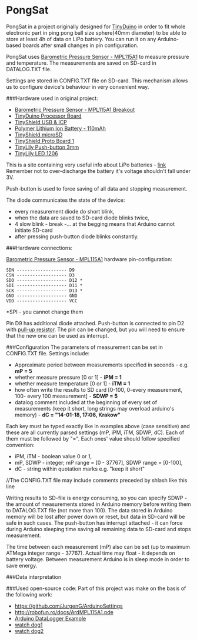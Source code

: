 PongSat
=======

PongSat in a project originally designed for [TinyDuino][] in order to fit whole electronic part in ping pong ball size sphere(40mm diameter) to be able to store at least 4h of data on LiPo battery. You can run it on any Arduino-based boards after small changes in pin configuration.

PongSat uses [Barometric Pressure Sensor - MPL115A1][sensor] to measure pressure and temperature. The measurements are saved on SD-card in DATALOG.TXT file. 

Settings are stored in CONFIG.TXT file on SD-card. This mechanism allows us to configure device's behaviour in very convenient way. 

###Hardware used in original project:
* [Barometric Pressure Sensor - MPL115A1 Breakout][sensor]
* [TinyDuino Processor Board](http://tiny-circuits.com/shop/tinyduino-processor-board/)
* [TinyShield USB & ICP](http://tiny-circuits.com/shop/usb_icp_tinyshield/)
* [Polymer Lithium Ion Battery - 110mAh](https://www.sparkfun.com/products/731)
* [TinyShield microSD](http://tiny-circuits.com/shop/tinyshield-microsd/)
* [TinyShield Proto Board 1](http://tiny-circuits.com/shop/tinyshield-proto-board-1/)
* [TinyLily Push-button 3mm](http://tiny-circuits.com/shop/tinylily-switch-3mm/)
* [TinyLily LED 1206](http://tiny-circuits.com/shop/tinylily-led-120/)

This is a site containing very useful info about LiPo batteries - [link](http://www.rchelicopterfun.com/rc-lipo-batteries.html) Remember not to over-discharge the battery it's voltage shouldn't fall under 3V. 

Push-button is used to force saving of all data and stopping measurement.

The diode communicates the state of the device:
* every measurement diode do short blink,
* when the data are saved to SD-card diode blinks twice,
* 4 slow blink - break -...  at the begging means that Arduino cannot initiate SD-card
* after pressing push-button diode blinks constantly. 


###Hardware connections:

[Barometric Pressure Sensor - MPL115A1][sensor] hardware pin-configuration:

	SDN ------------------- D9
	CSN ------------------- D3 
	SDO ------------------- D12 *
	SDI ------------------- D11 *
	SCK ------------------- D13 *
	GND ------------------- GND
	VDD ------------------- VCC 
*SPI - you cannot change them

Pin D9 has additional diode attached. 
Push-button is connected to pin D2 with [pull-up resistor](https://en.wikipedia.org/wiki/Pull-up_resistor). The pin can be changed, but you will need to ensure that the new one can be used as interrupt.

###Configuration
The parameters of measurement can be set in CONFIG.TXT file. Settings include:
* Approximate period between measurements specified in seconds - e.g. <b>mP = 5</b>
* whether measure pressure [0 or 1] - <b>iPM = 1</b>
* whether measure temperature [0 or 1] - <b>iTM = 1</b>
* how often write the results to SD card [0-100, 0-every measurement, 100- every 100 measurement] - <b>SDWP = 5</b>
* datalog comment included at the beginning of every set of measurements (keep it short, long strings may overload arduino's memory) - <b>dC = "14-01-18, 17:06, Krakow"</b>

Each key must be typed exactly like in examples above (case sensitive) and these are all currently parsed settings (mP, iPM, iTM, SDWP, dC). Each of them must be followed by "=". Each ones' value should follow specified convention:
* iPM, iTM - boolean value 0 or 1,
* mP, SDWP - integer; mP range = [0 - 37767], SDWP range = [0-100],
* dC - string within quotation marks e.g. "keep it short"

//The CONFIG.TXT file may include comments preceded by shlash like this line

Writing results to SD-file is energy consuming, so you can specify SDWP - the amount of measurements stored in Arduino memory before writing them to DATALOG.TXT file (not more than 100). The data stored in Arduino memory will be lost after power down or reset, but data in SD-card will be safe in such cases. The push-button has interrupt attached - it can force during Arduino sleeping time saving all remaining data to SD-card and stops measurement. 

The time between each measurement (mP) also can be set (up to maximum ATMega integer range - 37767). Actual time may float - it depends on battery voltage. Between measurement Arduino is in sleep mode in order to save energy. 


###Data interpretation



###Used open-source code:
Part of this project was make on the basis of the following work: 
* https://github.com/JurgenG/ArduinoSettings
* http://robofun.ro/docs/ArdMPL115A1.pde
* [Arduino DataLogger Example](http://arduino.cc/en/Tutorial/YunDatalogger)
* [watch dog1](http://donalmorrissey.blogspot.com/2010/04/sleeping-arduino-part-5-wake-up-via.html)
* [watch dog2](http://citizen-sensing.org/2013/07/arduino-watchdog/)


[sensor]: https://www.sparkfun.com/products/9721
[TinyDuino]: https://tiny-circuits.com/